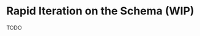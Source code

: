 # Rapid Iteration on the Schema (WIP)

TODO

<!-- Base it on: https://blog.logrocket.com/speeding-up-changes-to-the-graphql-schema/ -->

